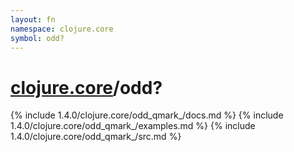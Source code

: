 ```yaml
---
layout: fn
namespace: clojure.core
symbol: odd?
---
```


# [clojure.core](../)/odd?

{% include 1.4.0/clojure.core/odd_qmark_/docs.md %}
{% include 1.4.0/clojure.core/odd_qmark_/examples.md %}
{% include 1.4.0/clojure.core/odd_qmark_/src.md %}

